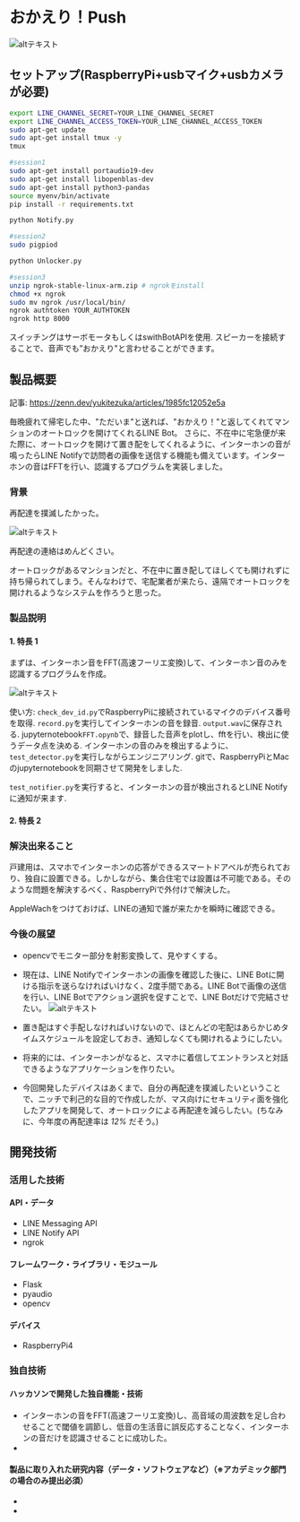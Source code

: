 # おかえり！Push
![altテキスト](images/main.png)

## セットアップ(RaspberryPi+usbマイク+usbカメラが必要)

```bash
export LINE_CHANNEL_SECRET=YOUR_LINE_CHANNEL_SECRET
export LINE_CHANNEL_ACCESS_TOKEN=YOUR_LINE_CHANNEL_ACCESS_TOKEN
sudo apt-get update
sudo apt-get install tmux -y
tmux

#session1
sudo apt-get install portaudio19-dev
sudo apt-get install libopenblas-dev
sudo apt-get install python3-pandas
source myenv/bin/activate
pip install -r requirements.txt

python Notify.py

#session2
sudo pigpiod

python Unlocker.py

#session3
unzip ngrok-stable-linux-arm.zip # ngrokをinstall
chmod +x ngrok
sudo mv ngrok /usr/local/bin/
ngrok authtoken YOUR_AUTHTOKEN
ngrok http 8000

```


スイッチングはサーボモータもしくはswithBotAPIを使用. 
スピーカーを接続することで、音声でも”おかえり"と言わせることができます。

## 製品概要

記事:
https://zenn.dev/yukitezuka/articles/1985fc12052e5a

毎晩疲れて帰宅した中、"ただいま"と送れば、"おかえり！"と返してくれてマンションのオートロックを開けてくれるLINE Bot。
さらに、不在中に宅急便が来た際に、オートロックを開けて置き配をしてくれるように、インターホンの音が鳴ったらLINE Notifyで訪問者の画像を送信する機能も備えています。インターホンの音はFFTを行い、認識するプログラムを実装しました。

### 背景
再配達を撲滅したかった。

![altテキスト](images/IMG_0091.jpg)

再配達の連絡はめんどくさい。

オートロックがあるマンションだと、不在中に置き配してほしくても開けれずに持ち帰られてしまう。そんなわけで、宅配業者が来たら、遠隔でオートロックを開けれるようなシステムを作ろうと思った。


### 製品説明

#### 1. 特長 1

まずは、インターホン音をFFT(高速フーリエ変換)して、インターホン音のみを認識するプログラムを作成。

![altテキスト](images/fft.png)

使い方: `check_dev_id.py`でRaspberryPiに接続されているマイクのデバイス番号を取得.
`record.py`を実行してインターホンの音を録音. `output.wav`に保存される.
jupyternotebook`FFT.opynb`で、録音した音声をplotし、fftを行い、検出に使うデータ点を決める.
インターホンの音のみを検出するように、`test_detector.py`を実行しながらエンジニアリング.
gitで、RaspberryPiとMacのjupyternotebookを同期させて開発をしました.

`test_notifier.py`を実行すると、インターホンの音が検出されるとLINE Notifyに通知が来ます.



#### 2. 特長 2


### 解決出来ること

戸建用は、スマホでインターホンの応答ができるスマートドアベルが売られており、独自に設置できる。しかしながら、集合住宅では設置は不可能である。そのような問題を解決するべく、RaspberryPiで外付けで解決した。

AppleWachをつけておけば、LINEの通知で誰が来たかを瞬時に確認できる。

### 今後の展望

- opencvでモニター部分を射影変換して、見やすくする。

- 現在は、LINE Notifyでインターホンの画像を確認した後に、LINE Botに開ける指示を送らなければいけなく、2度手間である。LINE Botで画像の送信を行い、LINE Botでアクション選択を促すことで、LINE Botだけで完結させたい。
![altテキスト](images/diagrams.png)

- 置き配はすぐ手配しなければいけないので、ほとんどの宅配はあらかじめタイムスケジュールを設定しておき、通知しなくても開けれるようにしたい。

- 将来的には、インターホンがなると、スマホに着信してエントランスと対話できるようなアプリケーションを作りたい。

- 今回開発したデバイスはあくまで、自分の再配達を撲滅したいということで、ニッチで利己的な目的で作成したが、マス向けにセキュリティ面を強化したアプリを開発して、オートロックによる再配達を減らしたい。(ちなみに、今年度の再配達率は
*12%*
だそう。)
## 開発技術

### 活用した技術

#### API・データ

- LINE Messaging API
- LINE Notify API
- ngrok

#### フレームワーク・ライブラリ・モジュール

- Flask
- pyaudio
- opencv

#### デバイス

- RaspberryPi4

### 独自技術

#### ハッカソンで開発した独自機能・技術

- インターホンの音をFFT(高速フーリエ変換)し、高音域の周波数を足し合わせることで閾値を調節し、低音の生活音に誤反応することなく、インターホンの音だけを認識させることに成功した。
- 

#### 製品に取り入れた研究内容（データ・ソフトウェアなど）（※アカデミック部門の場合のみ提出必須）

-
-

### 


